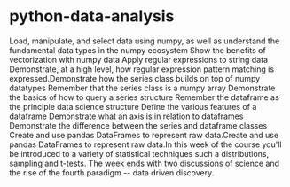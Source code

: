 # python-data-analysis
Load, manipulate, and select data using numpy, as well as understand the fundamental data types in the numpy ecosystem Show the benefits of vectorization with numpy data Apply regular expressions to string data Demonstrate, at a high level, how regular expression pattern matching is expressed.Demonstrate how the series class builds on top of numpy datatypes Remember that the series class is a numpy array Demonstrate the basics of how to query a series structure Remember the dataframe as the principle data science structure Define the various features of a dataframe Demonstrate what an axis is in relation to dataframes Demonstrate the difference between the series and dataframe classes Create and use pandas DataFrames to represent raw data.Create and use pandas DataFrames to represent raw data.In this week of the course you'll be introduced to a variety of statistical techniques such a distributions, sampling and t-tests. The week ends with two discussions of science and the rise of the fourth paradigm -- data driven discovery.
